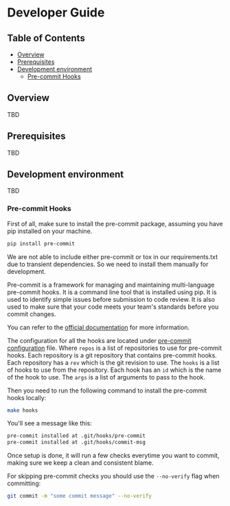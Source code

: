 # Developer Guide

## Table of Contents

- [Overview](#overview)
- [Prerequisites](#prerequisites)
- [Development environment](#development-environment)
  - [Pre-commit Hooks](#pre-commit-hooks)

## Overview

TBD

## Prerequisites

TBD

## Development environment

TBD

### Pre-commit Hooks

First of all, make sure to install the pre-commit package, assuming you have pip installed on your machine.

```bash
pip install pre-commit
```

We are not able to include either pre-commit or tox in our requirements.txt due to transient dependencies. So we need to install them manually for development.

Pre-commit is a framework for managing and maintaining multi-language pre-commit hooks. It is a command line tool that is installed using pip. It is used to identify simple issues before submission to code review. It is also used to make sure that your code meets your team's standards before you commit changes.

You can refer to the [official documentation](https://pre-commit.com/) for more information.

The configuration for all the hooks are located under [pre-commit configuration](../.pre-commit-config.yaml) file. Where `repos` is a list of repositories to use for pre-commit hooks. Each repository is a git repository that contains pre-commit hooks. Each repository has a `rev` which is the git revision to use. The `hooks` is a list of hooks to use from the repository. Each hook has an `id` which is the name of the hook to use. The `args` is a list of arguments to pass to the hook.

Then you need to run the following command to install the pre-commit hooks locally:

```bash
make hooks
```

You'll see a message like this:

```bash
pre-commit installed at .git/hooks/pre-commit
pre-commit installed at .git/hooks/commit-msg
```

Once setup is done, it will run a few checks everytime you want to commit, making sure we keep a clean and consistent blame.

For skipping pre-commit checks you should use the `--no-verify` flag when committing:

```bash
git commit -m "some commit message" --no-verify
```
